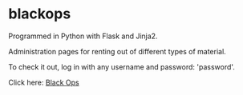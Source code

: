 # blackops

Programmed in Python with Flask and Jinja2.

Administration pages for renting out of different types of material.

To check it out, log in with any username and password: 'password'.

Click here:
[Black Ops](http://www.student.bth.se/~magi16/dbwebb-kurser/oopython/me/kmom10/blackops/app.cgi/ "Black Ops")
